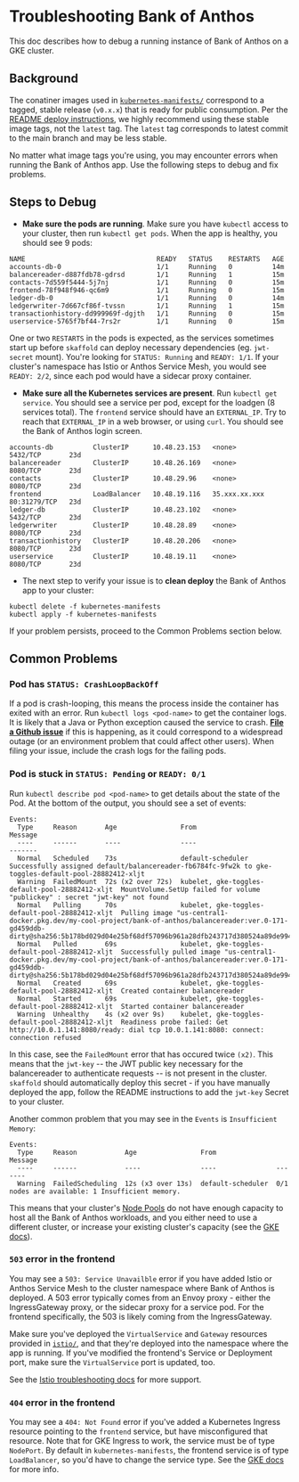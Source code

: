 # Troubleshooting Bank of Anthos 

This doc describes how to debug a running instance of Bank of Anthos on a GKE cluster. 

## Background 

The conatiner images used in [`kubernetes-manifests/`](/kubernetes-manifests) correspond to a tagged, stable release (`v0.x.x`) that is ready for public consumption. Per the [README deploy instructions](/README.md), we highly recommend using these stable image tags, not the `latest` tag. The `latest` tag corresponds to latest commit to the main branch and may be less stable. 

No matter what image tags you're using, you may encounter errors when running the Bank of Anthos app. Use the following steps to debug and fix problems. 

## Steps to Debug

- **Make sure the pods are running**. Make sure you have `kubectl` access to your cluster, then run `kubectl get pods`. When the app is healthy, you should see 9 pods: 

```
NAME                                 READY   STATUS    RESTARTS   AGE
accounts-db-0                        1/1     Running   0          14m
balancereader-d887fdb78-gdrsd        1/1     Running   1          15m
contacts-7d559f5444-5j7nj            1/1     Running   0          15m
frontend-78f948f946-qc6m9            1/1     Running   0          15m
ledger-db-0                          1/1     Running   0          14m
ledgerwriter-7d667cf86f-tvssn        1/1     Running   1          15m
transactionhistory-dd999969f-dgjth   1/1     Running   0          15m
userservice-5765f7bf44-7rs2r         1/1     Running   0          15m
```

One or two `RESTARTS` in the pods is expected, as the services sometimes start up before `skaffold` can deploy necessary dependencies (eg. `jwt-secret` mount). You're looking for `STATUS: Running` and `READY: 1/1`. If your cluster's namespace has Istio or Anthos Service Mesh, you would see `READY: 2/2`, since each pod would have a sidecar proxy container.  

- **Make sure all the Kubernetes services are present**. Run `kubectl get service`. You should see a service per pod, except for the loadgen (8 services total). The `frontend` service should have an `EXTERNAL_IP`. Try to reach that `EXTERNAL_IP` in a web browser, or using `curl`. You should see the Bank of Anthos login screen. 

```
accounts-db          ClusterIP      10.48.23.153   <none>          5432/TCP       23d
balancereader        ClusterIP      10.48.26.169   <none>          8080/TCP       23d
contacts             ClusterIP      10.48.29.96    <none>          8080/TCP       23d
frontend             LoadBalancer   10.48.19.116   35.xxx.xx.xxx   80:31279/TCP   23d
ledger-db            ClusterIP      10.48.23.102   <none>          5432/TCP       23d
ledgerwriter         ClusterIP      10.48.28.89    <none>          8080/TCP       23d
transactionhistory   ClusterIP      10.48.20.206   <none>          8080/TCP       23d
userservice          ClusterIP      10.48.19.11    <none>          8080/TCP       23d
```

- The next step to verify your issue is to **clean deploy** the Bank of Anthos app to your cluster:

```
kubectl delete -f kubernetes-manifests
kubectl apply -f kubernetes-manifests
```

If your problem persists, proceed to the Common Problems section below.

## Common Problems 

### Pod has `STATUS: CrashLoopBackOff` 

If a pod is crash-looping, this means the process inside the container has exited with an error. Run `kubectl logs <pod-name>` to get the container logs. It is likely that a Java or Python exception caused the service to crash. [**File a Github issue**](https://github.com/googlecloudplatform/bank-of-anthos/issues) if this is happening, as it could correspond to a widespread outage (or an environment problem that could affect other users). When filing your issue, include the crash logs for the failing pods. 


### Pod is stuck in `STATUS: Pending` or `READY: 0/1` 

Run `kubectl describe pod <pod-name>` to get details about the state of the Pod. At the bottom of the output, you should see a set of events: 

```
Events:
  Type     Reason       Age                From                                             Message
  ----     ------       ----               ----                                             -------
  Normal   Scheduled    73s                default-scheduler                                Successfully assigned default/balancereader-fb6784fc-9fw2k to gke-toggles-default-pool-28882412-xljt
  Warning  FailedMount  72s (x2 over 72s)  kubelet, gke-toggles-default-pool-28882412-xljt  MountVolume.SetUp failed for volume "publickey" : secret "jwt-key" not found
  Normal   Pulling      70s                kubelet, gke-toggles-default-pool-28882412-xljt  Pulling image "us-central1-docker.pkg.dev/my-cool-project/bank-of-anthos/balancereader:ver.0-171-gd459ddb-dirty@sha256:5b178bd029d04e25bf68df57096b961a28dfb243717d380524a89de994d81ff6"
  Normal   Pulled       69s                kubelet, gke-toggles-default-pool-28882412-xljt  Successfully pulled image "us-central1-docker.pkg.dev/my-cool-project/bank-of-anthos/balancereader:ver.0-171-gd459ddb-dirty@sha256:5b178bd029d04e25bf68df57096b961a28dfb243717d380524a89de994d81ff6"
  Normal   Created      69s                kubelet, gke-toggles-default-pool-28882412-xljt  Created container balancereader
  Normal   Started      69s                kubelet, gke-toggles-default-pool-28882412-xljt  Started container balancereader
  Warning  Unhealthy    4s (x2 over 9s)    kubelet, gke-toggles-default-pool-28882412-xljt  Readiness probe failed: Get http://10.0.1.141:8080/ready: dial tcp 10.0.1.141:8080: connect: connection refused
```

In this case, see the `FailedMount` error that has occured twice `(x2)`. This means that the `jwt-key` -- the JWT public key necessary for the balancereader to authenticate requests -- is not present in the cluster. `skaffold` should automatically deploy this secret - if you have manually deployed the app, follow the README instructions to add the `jwt-key` Secret to your cluster.


Another common problem that you may see in the `Events` is `Insufficient Memory`: 

```
Events:
  Type     Reason            Age                From               Message
  ----     ------            ----               ----               -------
  Warning  FailedScheduling  12s (x3 over 13s)  default-scheduler  0/1 nodes are available: 1 Insufficient memory.
```

This means that your cluster's [Node Pools](https://cloud.google.com/kubernetes-engine/docs/concepts/node-pools) do not have enough capacity to host all the Bank of Anthos workloads, and you either need to use a different cluster, or increase your existing cluster's capacity (see the [GKE docs](https://cloud.google.com/kubernetes-engine/docs/how-to/resizing-a-cluster)). 

### `503` error in the frontend 

You may see a `503: Service Unavailble` error if you have added Istio or Anthos Service Mesh to the cluster namespace where Bank of Anthos is deployed. A 503 error typically comes from an Envoy proxy - either the IngressGateway proxy, or the sidecar proxy for a service pod. For the frontend specifically, the 503 is likely coming from the IngressGateway. 

Make sure you've deployed the `VirtualService` and `Gateway` resources provided in [`istio/`](/extras/istio), and that they're deployed into the namespace where the app is running. If you've modified the frontend's Service or Deployment port, make sure the `VirtualService` port is updated, too.  

See the [Istio troubleshooting docs](https://istio.io/latest/docs/ops/common-problems/network-issues/) for more support.


### `404` error in the frontend 

You may see a `404: Not Found` error if you've added a Kubernetes Ingress resource pointing to the `frontend` service, but have misconfigured that resource. Note that for GKE Ingress to work, the service must be of type `NodePort`. By default in `kubernetes-manifests`, the frontend service is of type `LoadBalancer`, so you'd have to change the service type. See the [GKE docs](https://cloud.google.com/kubernetes-engine/docs/tutorials/http-balancer) for more info.  



